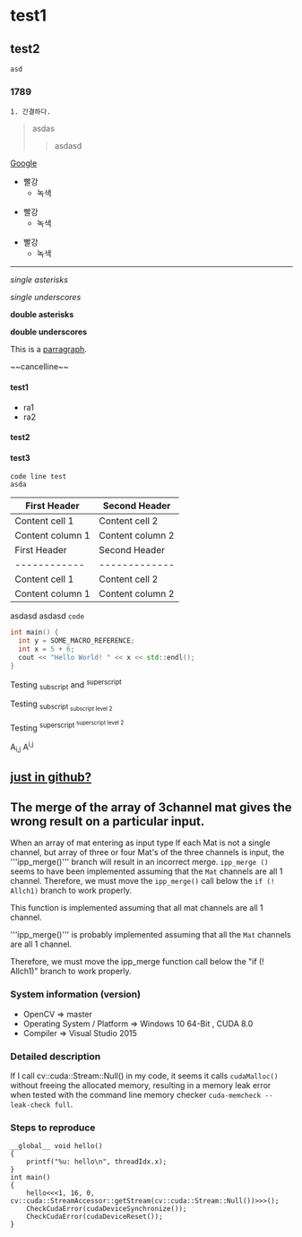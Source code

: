 # test1

## test2
	asd
### 1789
	1. 간결하다.

> asdas
>> asdasd

[Google][googlelink]
* 빨강
	* 녹색
+ 빨강
  + 녹색

- 빨강
  - 녹색
--------------------
[googlelink]: https://google.com "Go google"

*single asterisks*<p/>
_single underscores_<p/>
**double asterisks**<p/>
__double underscores__<p/>
<p>This is a <u>parragraph</u>.</p>
~~cancelline~~ <br/>

#### test1
* ra1
* ra2
#### test2
#### test3
	code line test
	asda

	
First Header | Second Header
------------ | -------------
Content cell 1 | Content cell 2
Content column 1 | Content column 2
	First Header | Second Header
	------------ | -------------
	Content cell 1 | Content cell 2
	Content column 1 | Content column 2
asdasd
asdasd
```code```

```cpp
int main() {
  int y = SOME_MACRO_REFERENCE;
  int x = 5 + 6;
  cout << "Hello World! " << x << std::endl();
}
```

Testing <sub>subscript</sub> and <sup>superscript</sup>

Testing <sub>subscript <sub>subscript level 2</sub></sub>

Testing <sup>superscript <sup>superscript level 2</sup></sup>


A<sub>i,j</sub>
A<sup>i,j</sup>


<ins>just in github?</ins>
---------
The merge of the array of 3channel mat gives the wrong result on a particular input.
--------------


When an array of mat entering as input type If each Mat is not a single channel, but array of three or four Mat's of the three channels is input, the '''ipp_merge()''' branch will result in an incorrect merge.
```ipp_merge ()``` seems to have been implemented assuming that the ```Mat``` channels are all 1 channel.
Therefore, we must move the ```ipp_merge()``` call below the ```if (! Allch1)``` branch to work properly.

This function is implemented assuming that all mat channels are all 1 channel.

 '''ipp_merge()''' is probably implemented assuming that all the ```Mat``` channels are all 1 channel.
 

Therefore, we must move the ipp_merge function call below the "if (! Allch1)" branch to work properly.


### System information (version)
* OpenCV => master
* Operating System / Platform => Windows 10 64-Bit , CUDA 8.0
* Compiler => Visual Studio 2015

### Detailed description
If I call cv::cuda::Stream::Null() in my code, it seems it calls ```cudaMalloc()``` without freeing the allocated memory, resulting in a memory leak error when tested with the command line memory checker ```cuda-memcheck --leak-check full```.
### Steps to reproduce
```cuda
__global__ void hello()
{
	printf("%u: hello\n", threadIdx.x);
}
int main()
{
	hello<<<1, 16, 0, cv::cuda::StreamAccessor::getStream(cv::cuda::Stream::Null())>>>();
	CheckCudaError(cudaDeviceSynchronize());
	CheckCudaError(cudaDeviceReset());
}
```
